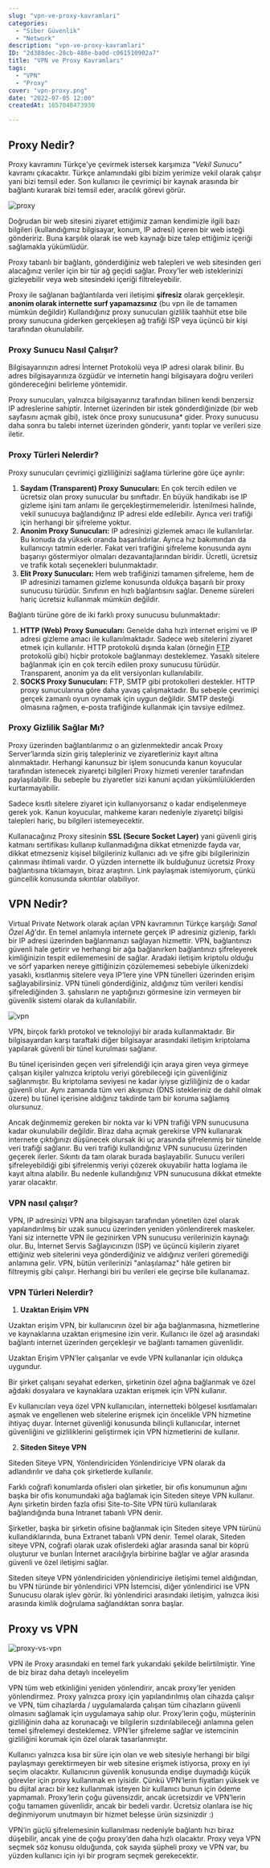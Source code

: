 ```yaml
---
slug: "vpn-ve-proxy-kavramlari"
categories:
  - "Siber Güvenlik"
  - "Network"
description: "vpn-ve-proxy-kavramlari"
ID: "2d388dec-28cb-488e-ba0d-c061510902a7"
title: "VPN ve Proxy Kavramları"
tags:
  - "VPN"
  - "Proxy"
cover: "vpn-proxy.png"
date: "2022-07-05 12:00"
createdAt: 1657048473930

---
```

## Proxy Nedir?
Proxy kavramını Türkçe'ye çevirmek istersek karşımıza *"Vekil Sunucu"* kavramı çıkacaktır. Türkçe anlamındaki gibi bizim yerimize vekil olarak çalışır yani bizi temsil eder. Son kullanıcı ile çevrimiçi bir kaynak arasında bir bağlantı kurarak bizi temsil eder, aracılık görevi görür. 

![proxy](https://skorskyfiles.blob.core.windows.net/$web/articles/proxy-vpn/VPN.png)

Doğrudan bir web sitesini ziyaret ettiğimiz zaman  kendimizle ilgili bazı bilgileri (kullandığımız bilgisayar, konum, IP adresi) içeren bir web isteği göndeririz. Buna karşılık olarak ise web kaynağı bize talep ettiğimiz içeriği sağlamakla yükümlüdür.

Proxy tabanlı bir bağlantı, gönderdiğiniz web talepleri ve web sitesinden geri alacağınız veriler için bir tür ağ geçidi sağlar. Proxy'ler web isteklerinizi gizleyebilir veya web sitesindeki içeriği filtreleyebilir. 

Proxy ile sağlanan bağlantılarda veri iletişimi **şifresiz** olarak gerçekleşir. **anonim olarak internette surf yapamazsınız** (bu vpn ile de tamamen mümkün değildir) Kullandığınız proxy sunucuları gizlilik taahhüt etse bile proxy sunucuna giderken gerçekleşen ağ trafiği ISP veya üçüncü bir kişi tarafından okunulabilir.

### Proxy Sunucu Nasıl Çalışır?

Bilgisayarınızın adresi İnternet Protokolü veya IP adresi olarak bilinir. Bu adres bilgisayarınıza özgüdür ve internetin hangi bilgisayara doğru verileri göndereceğini belirleme yöntemidir.

Proxy sunucuları, yalnızca bilgisayarınız tarafından bilinen kendi benzersiz IP adreslerine sahiptir. İnternet üzerinden bir istek gönderdiğinizde (bir web sayfasını açmak gibi), istek önce  proxy sunucusuna* gider. Proxy sunucusu daha sonra bu talebi internet üzerinden gönderir, yanıtı toplar ve verileri size iletir.

### Proxy Türleri Nelerdir?

Proxy sunucuları çevrimiçi gizliliğinizi sağlama türlerine göre üçe ayrılır:

1.  **Saydam (Transparent) Proxy Sunucuları:**  En çok tercih edilen ve ücretsiz olan proxy sunucular bu sınıftadır. En büyük handikabı ise IP gizleme işini tam anlamı ile gerçekleştirmemeleridir. İstenilmesi halinde, vekil sunucuya bağlandığınız IP adresi elde edilebilir. Ayrıca veri trafiği için herhangi bir şifreleme yoktur.
2.  **Anonim Proxy Sunucuları:**  IP adresinizi gizlemek amacı ile kullanılırlar. Bu konuda da yüksek oranda başarılıdırlar. Ayrıca hız bakımından da kullanıcıyı tatmin ederler. Fakat veri trafiğini şifreleme konusunda aynı başarıyı göstermiyor olmaları dezavantajlarından biridir. Ücretli, ücretsiz ve trafik kotalı seçenekleri bulunmaktadır.
3.  **Elit Proxy Sunucuları:**  Hem web trafiğinizi tamamen şifreleme, hem de IP adresinizi tamamen gizleme konusunda oldukça başarılı bir proxy sunucusu türüdür. Sınıfının en hızlı bağlantısını sağlar. Deneme süreleri hariç ücretsiz kullanmak mümkün değildir.

Bağlantı türüne göre de iki farklı proxy sunucusu bulunmaktadır:

1.  **HTTP (Web) Proxy Sunucuları:**  Genelde daha hızlı internet erişimi ve IP adresi gizleme amacı ile kullanılmaktadır. Sadece web sitelerini ziyaret etmek için kullanılır. HTTP protokolü dışında kalan (örneğin  [FTP](https://www.niobehosting.com/blog/ftp/)  protokolü gibi) hiçbir protokole bağlanmayı desteklemez. Yasaklı sitelere bağlanmak için en çok tercih edilen proxy sunucusu türüdür. Transparent, anonim ya da elit versiyonları kullanılabilir.
2.  **SOCKS Proxy Sunucuları:** FTP, SMTP gibi protokolleri destekler. HTTP proxy sunucularına göre daha yavaş çalışmaktadır. Bu sebeple çevrimiçi gerçek zamanlı oyun oynamak için uygun değildir. SMTP desteği olmasına rağmen, e-posta trafiğinde kullanmak için tavsiye edilmez.

### **Proxy Gizlilik Sağlar Mı?**

Proxy üzerinden bağlantılarımız o an gizlenmektedir ancak Proxy Server’larında sizin giriş talepleriniz ve ziyaretleriniz kayıt altına alınmaktadır. Herhangi kanunsuz bir işlem sonucunda kanun koyucular tarafından istenecek ziyaretçi bilgileri Proxy hizmeti verenler tarafından paylaşılabilir. Bu sebeple bu ziyaretler sizi kanuni açıdan yükümlülüklerden kurtarmayabilir.

Sadece kısıtlı sitelere ziyaret için kullanıyorsanız o kadar endişelenmeye gerek yok. Kanun koyucular, mahkeme kararı nedeniyle ziyaretçi bilgisi talepleri hariç, bu bilgileri istemeyecektir.

Kullanacağınız Proxy sitesinin  **SSL (Secure Socket Layer)**  yani güvenli giriş katmanı  sertifikası kullanıp kullanmadığına dikkat etmenizde fayda var, dikkat etmezseniz kişisel bilgileriniz kullanıcı adı ve şifre gibi bilgilerinizin çalınması ihtimali vardır. O yüzden internette ilk bulduğunuz ücretsiz Proxy bağlantısına tıklamayın, biraz araştırın. Link paylaşmak istemiyorum, çünkü güncellik konusunda sıkıntılar olabiliyor.

## VPN Nedir?

 Virtual Private Network olarak açılan VPN kavramının Türkçe karşılığı *Sanal Özel Ağ*'dır. En temel anlamıyla internete gerçek IP adresiniz gizlenip, farklı bir IP adresi üzerinden bağlanmanızı sağlayan hizmettir. VPN, bağlantınızı güvenli hale getirir ve herhangi bir ağa bağlanırken bağlantınızı şifreleyerek kimliğinizin tespit edilememesini de sağlar. Aradaki iletişim kriptolu olduğu ve sörf yaparken nereye gittiğinizin çözülememesi sebebiyle ülkenizdeki yasaklı, kısıtlanmış sitelere veya IP’lere yine VPN tünelleri üzerinden erişim sağlayabilirsiniz. VPN tüneli gönderdiğiniz, aldığınız tüm verileri kendisi şifrelediğinden 3. şahısların ne yaptığınızı görmesine izin vermeyen bir güvenlik sistemi olarak da kullanılabilir.

![vpn](https://skorskyfiles.blob.core.windows.net/$web/articles/proxy-vpn/VPN.png)

VPN, birçok farklı protokol ve teknolojiyi bir arada kullanmaktadır. Bir bilgisayardan karşı taraftaki diğer bilgisayar arasındaki iletişim kriptolama yapılarak güvenli bir tünel kurulması sağlanır.

Bu tünel içerisinden geçen veri şifrelendiği için araya giren veya girmeye çalışan kişiler yalnızca kriptolu veriyi görebileceği için güvenliğiniz sağlanmıştır. Bu kriptolama seviyesi ne kadar iyiyse gizliliğiniz de o kadar güvenli olur. Aynı zamanda tüm veri akışınızı (DNS istekleriniz de dahil olmak üzere) bu tünel içerisine aldığınız takdirde tam bir koruma sağlamış olursunuz.

Ancak değinmemiz gereken bir nokta var ki VPN trafiği VPN sunucusuna kadar okunulabilir değildir. Biraz daha açmak gerekirse VPN kullanarak internete çıktığınızı düşünecek olursak iki uç arasında şifrelenmiş bir tünelde veri trafiği sağlanır. Bu veri trafiği kullandığınız VPN sunucusu üzerinden geçerek ilerler. Sıkıntı da tam olarak burada başlayabilir. Sunucu verileri şifreleyebildiği gibi şifrelenmiş veriyi çözerek okuyabilir hatta loglama ile kayıt altına alabilir. Bu nedenle kullandığınız VPN sunucusuna dikkat etmekte yarar olacaktır.

### VPN nasıl çalışır?

VPN, IP adresinizi VPN ana bilgisayarı tarafından yönetilen özel olarak yapılandırılmış bir uzak sunucu üzerinden yeniden yönlendirerek maskeler. Yani siz internette VPN ile gezinirken VPN sunucusu verilerinizin kaynağı olur. Bu, İnternet Servis Sağlayıcınızın (ISP) ve üçüncü kişilerin ziyaret ettiğiniz web sitelerini veya gönderdiğiniz ve aldığınız verileri göremediği anlamına gelir. VPN, bütün verilerinizi "anlaşılamaz" hâle getiren bir filtreymiş gibi çalışır. Herhangi biri bu verileri ele geçirse bile kullanamaz.

### VPN Türleri Nelerdir?

1. **Uzaktan Erişim VPN**

Uzaktan erişim VPN, bir kullanıcının özel bir ağa bağlanmasına, hizmetlerine ve kaynaklarına uzaktan erişmesine izin verir. Kullanıcı ile özel ağ arasındaki bağlantı internet üzerinden gerçekleşir ve bağlantı tamamen güvenlidir.

Uzaktan Erişim VPN’ler çalışanlar ve evde VPN kullananlar için oldukça uygundur.

Bir şirket çalışanı seyahat ederken, şirketinin özel ağına bağlanmak ve özel ağdaki dosyalara ve kaynaklara uzaktan erişmek için VPN kullanır.

Ev kullanıcıları veya özel VPN kullanıcıları, internetteki bölgesel kısıtlamaları aşmak ve engellenen web sitelerine erişmek için öncelikle VPN hizmetine ihtiyaç duyar. İnternet güvenliği konusunda bilinçli kullanıcılar, internet güvenliğini ve gizliliklerini geliştirmek için VPN hizmetlerini de kullanır.

2. **Siteden Siteye VPN**

Siteden Siteye VPN, Yönlendiriciden Yönlendiriciye VPN olarak da adlandırılır ve daha çok şirketlerde kullanılır.

Farklı coğrafi konumlarda ofisleri olan şirketler, bir ofis konumunun ağını başka bir ofis konumundaki ağa bağlamak için Siteden siteye VPN kullanır. Aynı şirketin birden fazla ofisi Site-to-Site VPN türü kullanılarak bağlandığında buna Intranet tabanlı VPN denir.

Şirketler, başka bir şirketin ofisine bağlanmak için Siteden siteye VPN türünü kullandıklarında, buna Extranet tabanlı VPN denir. Temel olarak, Siteden siteye VPN, coğrafi olarak uzak ofislerdeki ağlar arasında sanal bir köprü oluşturur ve bunları İnternet aracılığıyla birbirine bağlar ve ağlar arasında güvenli ve özel iletişimi sağlar.

Siteden siteye VPN yönlendiriciden yönlendiriciye iletişimi temel aldığından, bu VPN türünde bir yönlendirici VPN İstemcisi, diğer yönlendirici ise VPN Sunucusu olarak işlev görür. İki yönlendirici arasındaki iletişim, yalnızca ikisi arasında kimlik doğrulama sağlandıktan sonra başlar.

## Proxy vs VPN

![proxy-vs-vpn](https://skorskyfiles.blob.core.windows.net/$web/articles/proxy-vpn/vpn-vs-proxy.bmp)

VPN ile Proxy arasındaki en temel fark yukarıdaki şekilde belirtilmiştir. Yine de biz biraz daha detaylı inceleyelim

VPN tüm web etkinliğini yeniden yönlendirir, ancak proxy’ler yeniden yönlendirmez. Proxy yalnızca proxy için yapılandırılmış olan cihazda çalışır ve VPN, tüm cihazlarda / uygulamalarda çalışan tüm cihazların güvenli olmasını sağlamak için uygulamaya sahip olur. Proxy’lerin çoğu, müşterinin gizliliğinin daha az korunacağı ve bilgilerin sızdırılabileceği anlamına gelen temel şifrelemeyi desteklemez. VPN’ler şifreleme sağlar ve istemcinin gizliliğini korumak için özel olarak tasarlanmıştır.

Kullanıcı yalnızca kısa bir süre için olan ve web sitesiyle herhangi bir bilgi paylaşmayı gerektirmeyen bir web sitesine erişmek istiyorsa, proxy en iyi seçim olacaktır. Kullanıcının güvenlik konusunda endişe duymadığı küçük görevler için proxy kullanmak en iyisidir. Çünkü VPN’lerin fiyatları yüksek ve bu dijital aracı bir kez kullanmak isteyen bir kullanıcı bunun için ödeme yapmamalı. Proxy’lerin çoğu güvensizdir, ancak ücretsizdir ve VPN’lerin çoğu tamamen güvenlidir, ancak bir bedeli vardır. Ücretsiz olanlara ise hiç değinmiyorum unutmayın bir hizmet beleşse ürün sizsinizdir :)

VPN’in güçlü şifrelemesinin kullanılması nedeniyle bağlantı hızı biraz düşebilir, ancak yine de çoğu proxy’den daha hızlı olacaktır. Proxy veya VPN seçmek söz konusu olduğunda, çok sayıda  şüpheli proxy ve VPN var, bu yüzden kullanıcı için iyi bir program seçmek gerekecektir.






